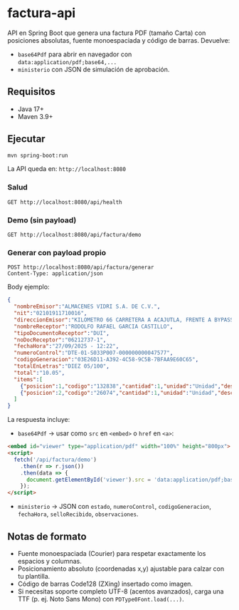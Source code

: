 # factura-api

API en Spring Boot que genera una factura PDF (tamaño Carta) con posiciones absolutas, fuente monoespaciada y código de barras. Devuelve:
- `base64Pdf` para abrir en navegador con `data:application/pdf;base64,...`
- `ministerio` con JSON de simulación de aprobación.

## Requisitos
- Java 17+
- Maven 3.9+

## Ejecutar
```bash
mvn spring-boot:run
```
La API queda en: `http://localhost:8080`

### Salud
```
GET http://localhost:8080/api/health
```

### Demo (sin payload)
```
GET http://localhost:8080/api/factura/demo
```

### Generar con payload propio
```
POST http://localhost:8080/api/factura/generar
Content-Type: application/json
```
Body ejemplo:
```json
{
  "nombreEmisor":"ALMACENES VIDRI S.A. DE C.V.",
  "nit":"02101911710016",
  "direccionEmisor":"KILOMETRO 66 CARRETERA A ACAJUTLA, FRENTE A BYPASS. Sonsonate",
  "nombreReceptor":"RODOLFO RAFAEL GARCIA CASTILLO",
  "tipoDocumentoReceptor":"DUI",
  "noDocReceptor":"06212737-1",
  "fechaHora":"27/09/2025 - 12:22",
  "numeroControl":"DTE-01-S033P007-000000000047577",
  "codigoGeneracion":"03E26D11-A392-4C58-9C5B-7BFAA9E60C65",
  "totalEnLetras":"DIEZ 05/100",
  "total":"10.05",
  "items":[
    {"posicion":1,"codigo":"132838","cantidad":1,"unidad":"Unidad","descripcion":"CUBO 6P LARGO 1/2\" (12.7 MM) X 17 MM TACTIX 361230","precioUnitario":"2.9500","totalItem":"2.95"},
    {"posicion":2,"codigo":"26074","cantidad":1,"unidad":"Unidad","descripcion":"LUBRICANTE WD-40 BOTE 382 ML 52011","precioUnitario":"7.1000","totalItem":"7.10"}
  ]
}
```

La respuesta incluye:
- `base64Pdf` → usar como `src` en `<embed>` o `href` en `<a>`:
```html
<embed id="viewer" type="application/pdf" width="100%" height="800px">
<script>
  fetch('/api/factura/demo')
    .then(r => r.json())
    .then(data => {
      document.getElementById('viewer').src = 'data:application/pdf;base64,' + data.base64Pdf;
    });
</script>
```
- `ministerio` → JSON con `estado`, `numeroControl`, `codigoGeneracion`, `fechaHora`, `selloRecibido`, `observaciones`.

## Notas de formato
- Fuente monoespaciada (Courier) para respetar exactamente los espacios y columnas.
- Posicionamiento absoluto (coordenadas x,y) ajustable para calzar con tu plantilla.
- Código de barras Code128 (ZXing) insertado como imagen.
- Si necesitas soporte completo UTF-8 (acentos avanzados), carga una TTF (p. ej. Noto Sans Mono) con `PDType0Font.load(...)`.
